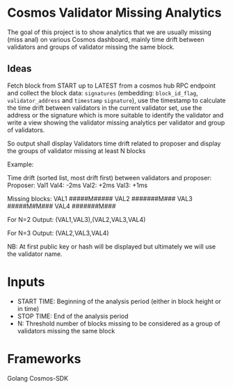 # Cosmos Validator Missing Analytics

The goal of this project is to show analytics that we are usually missing (miss anal) on various Cosmos dashboard, mainly time drift between validators and groups of validator missing the same block.

## Ideas

Fetch block from START up to LATEST from a cosmos hub RPC endpoint and collect the block data: `signatures` (embedding: `block_id_flag`, `validator_address` and `timestamp` `signature`), use the timestamp to calculate the time drift between validators in the current validator set, use the address or the signature which is more suitable to identify the validator and write a view showing the validator missing analytics per validator and group of validators.

So output shall display Validators time drift related to proposer
and display the groups of validator missing at least N blocks

Example:

Time drift (sorted list, most drift first) between validators and proposer:
Proposer: Val1
Val4: -2ms
Val2: +2ms
Val3: +1ms

Missing blocks:
VAL1
#####M#####
VAL2
#######M###
VAL3
#####M#M###
VAL4
#######M###

For N=2
Output: (VAL1,VAL3),(VAL2,VAL3,VAL4)

For N=3
Output: (VAL2,VAL3,VAL4)

NB: At first public key or hash will be displayed but ultimately we will use the validator name.

# Inputs

 - START TIME: Beginning of the analysis period (either in block height or in time)
 - STOP TIME: End of the analysis period
 - N: Threshold number of blocks missing to be considered as a group of validators missing the same block

# Frameworks

Golang
Cosmos-SDK